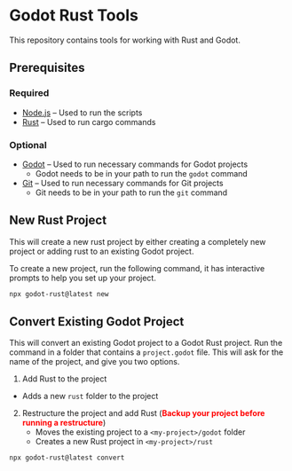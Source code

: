 # Godot Rust Tools

This repository contains tools for working with Rust and Godot.

## Prerequisites

### Required

- [Node.js](https://nodejs.org/en/download/) &ndash; Used to run the scripts
- [Rust](https://www.rust-lang.org/tools/install) &ndash; Used to run cargo commands

### Optional

- [Godot](https://godotengine.org/download) &ndash; Used to run necessary commands for Godot projects
  - Godot needs to be in your path to run the `godot` command
- [Git](https://git-scm.com/downloads) &ndash; Used to run necessary commands for Git projects
  - Git needs to be in your path to run the `git` command

## New Rust Project

This will create a new rust project by either creating a completely new project or adding rust to an existing Godot project.

To create a new project, run the following command, it has interactive prompts to help you set up your project.

```sh
npx godot-rust@latest new
```

## Convert Existing Godot Project

This will convert an existing Godot project to a Godot Rust project.
Run the command in a folder that contains a `project.godot` file. This will ask for the name of the project, and give you two options.

1. Add Rust to the project
  - Adds a new `rust` folder to the project
2. Restructure the project and add Rust (**<span style="color:red">Backup your project before running a restructure</span>**)
   - Moves the existing project to a `<my-project>/godot` folder
   - Creates a new Rust project in `<my-project>/rust`

```sh
npx godot-rust@latest convert
```
